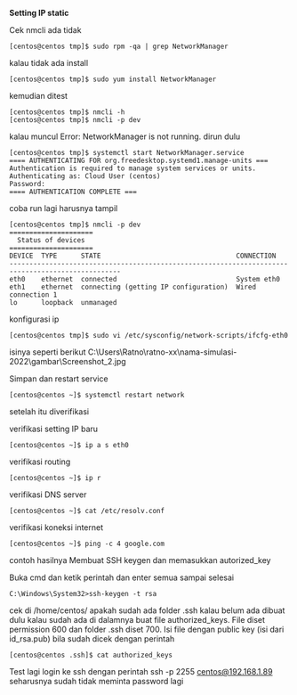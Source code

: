 **Setting IP static**

Cek nmcli ada tidak

```
[centos@centos tmp]$ sudo rpm -qa | grep NetworkManager
```

kalau tidak ada install

```
[centos@centos tmp]$ sudo yum install NetworkManager
```

kemudian ditest

```
[centos@centos tmp]$ nmcli -h
[centos@centos tmp]$ nmcli -p dev
```

kalau muncul Error: NetworkManager is not running. dirun dulu

```
[centos@centos tmp]$ systemctl start NetworkManager.service
==== AUTHENTICATING FOR org.freedesktop.systemd1.manage-units ===
Authentication is required to manage system services or units.
Authenticating as: Cloud User (centos)
Password:
==== AUTHENTICATION COMPLETE ===
```

coba run lagi harusnya tampil

```
[centos@centos tmp]$ nmcli -p dev
=====================
  Status of devices
=====================
DEVICE  TYPE      STATE                                  CONNECTION
--------------------------------------------------------------------------------------------------
eth0    ethernet  connected                              System eth0
eth1    ethernet  connecting (getting IP configuration)  Wired connection 1
lo      loopback  unmanaged
```

konfigurasi ip

```
[centos@centos tmp]$ sudo vi /etc/sysconfig/network-scripts/ifcfg-eth0
```

isinya seperti berikut
C:\Users\Ratno\ratno-xx\nama-simulasi-2022\gambar\Screenshot_2.jpg

Simpan dan restart service

```
[centos@centos ~]$ systemctl restart network
```

setelah itu diverifikasi

verifikasi setting IP baru

```
[centos@centos ~]$ ip a s eth0
```

verifikasi routing

```
[centos@centos ~]$ ip r
```

verifikasi DNS server

```
[centos@centos ~]$ cat /etc/resolv.conf
```

verifikasi koneksi internet

```
[centos@centos ~]$ ping -c 4 google.com
```

contoh hasilnya
Membuat SSH keygen dan memasukkan autorized_key

Buka cmd dan ketik perintah dan enter semua sampai selesai

```
C:\Windows\System32>ssh-keygen -t rsa
```

cek di /home/centos/ apakah sudah ada folder .ssh kalau belum ada dibuat dulu kalau sudah ada di dalamnya buat file authorized_keys. File diset permission 600 dan folder .ssh diset 700. Isi file dengan public key (isi dari id_rsa.pub) bila sudah dicek dengan perintah

```
[centos@centos .ssh]$ cat authorized_keys
```

Test lagi login ke ssh dengan perintah ssh -p 2255 centos@192.168.1.89 seharusnya sudah tidak meminta password lagi